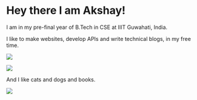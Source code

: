 # Hey there I am Akshay! 

I am in my pre-final year of B.Tech in CSE at IIIT Guwahati, India.

I like to make websites, develop APIs and write technical blogs, in my free time.


![](https://github-readme-stats.vercel.app/api?username=i-rebel-aj&theme=gruvbox&show_icons=true&count_private=true&hide=stars&include_all_commits=true)

![](https://komarev.com/ghpvc/?username=i-rebel-aj)

And I like cats and dogs and books.

![](https://media.giphy.com/media/3oKIPnAiaMCws8nOsE/giphy.gif)
